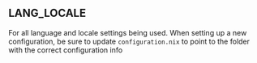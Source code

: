 
## LANG_LOCALE

For all language and locale settings being used. When setting up a new configuration, be sure to update `configuration.nix` to point to the folder with the correct configuration info


